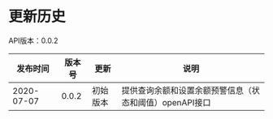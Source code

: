 # 更新历史 #
API版本：0.0.2

| 发布时间    | 版本号  | 更新                | 说明                                                                                                                                                                                                                                                                                                                                                          |
| ---------- | ------ | --------------      | ------------------------------------------------------------------------------------------------------------------------------------------------------------------------------------------------------------------------------------------------------------------------------------------------------------------------------------------------------------- |
| 2020-07-07 | 0.0.2  | 初始版本   | 提供查询余额和设置余额预警信息（状态和阈值）openAPI接口  |                                                                                                                                                          

